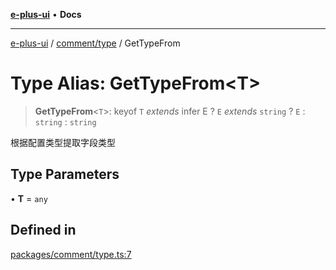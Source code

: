 [**e-plus-ui**](../../../README.md) • **Docs**

***

[e-plus-ui](../../../modules.md) / [comment/type](../README.md) / GetTypeFrom

# Type Alias: GetTypeFrom\<T\>

> **GetTypeFrom**\<`T`\>: keyof `T` *extends* infer E ? `E` *extends* `string` ? `E` : `string` : `string`

根据配置类型提取字段类型

## Type Parameters

• **T** = `any`

## Defined in

[packages/comment/type.ts:7](https://github.com/c-eqian/e-plus-ui/blob/583356870441cbe8e3c917dfd7ad56ce5ac6f88a/packages/comment/type.ts#L7)
